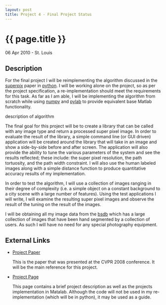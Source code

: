 ```yaml
---
layout: post
title: Project 4 - Final Project Status
---
```


{{ page.title }}
============================================================

<p class="meta"/>06 Apr 2010 - St. Louis</p>


Description
------------------------------------------------------------

For the final project I will be reimplementing the algorithm discussed in the [superpix][] paper
in [python][]. I will be working alone on the project, so as per the project specification, a
re-implementation should meet the requirements for this task. As far as I am able, I will be
implementing the algorithm from scratch while using [numpy][] and [pylab][] to provide equivalent
base Matlab functionality.

description of algorithm

The final goal for this project will be to create a library that can be called with any image
type and return a processed super pixel image. In order to evaluate the result of the library,
a simple command line (or GUI driven) application will be created around the library that will
take in an image and show a side-by-side before and after screen. The application will also
provide the ability to tune the various parameters of the system and see the results reflected;
these include: the super pixel resolution, the path tortuosity, and the path width constraint.
I will also use the human labeled images along with a simple distance function to produce
quantitative accuracy results of my implementation.

In order to test the algorithm, I will use a collection of images ranging in their degree
of complexity (i.e. a simple object on a constant background to a city scene with a large
number of features). Using the test applications I will write, I will examine the resulting
super pixel images and observe the result of the tuning on the result of the images.

I will be obtaining all my image data from the [bsdb][] which has a large collection of images
that have been hand segmented by a collection of users. As such I will have no need for any
special photography equipment.

External Links
------------------------------------------------------------

*  [Project Paper](http://www.cs.ucl.ac.uk/staff/s.prince/Papers/SuperpixelLattices.pdf)

   This is the paper that was presented at the CVPR 2008 conference. It will be the main reference
   for this project.
  
*  [Project Page](http://web4.cs.ucl.ac.uk/research/vis/pvl/index.php?option=com_content&view=article&id=78%3Asuperpixel-lattices&Itemid=60)

   This page contains a brief project description as well as the projects implementation in Matalab.
   Although the code will not be used in my re-implementation (which will be in python), it may be used
   as a guide.

  [superpix]: http://www.cs.ucl.ac.uk/staff/s.prince/Papers/SuperpixelLattices.pdf "Superpixel Lattice"
  [python]: http://www.python.org "Python Programming Language"
  [repository]: http://github.com/bashwork/school/tree/master/559/project2/ "Master Repository"
  [numpy]: http://numpy.scipy.org/ "Numpy"
  [pylab]: http://www.scipy.org/PyLab "Pylab"
  [bsdb]: http://www.eecs.berkeley.edu/Research/Projects/CS/vision/bsds/ "Berkeley Segmentation Dataset and Benchmark"

